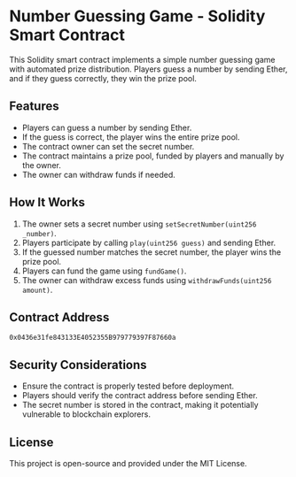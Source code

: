 # Number Guessing Game - Solidity Smart Contract

This Solidity smart contract implements a simple number guessing game with automated prize distribution. Players guess a number by sending Ether, and if they guess correctly, they win the prize pool.

## Features
- Players can guess a number by sending Ether.
- If the guess is correct, the player wins the entire prize pool.
- The contract owner can set the secret number.
- The contract maintains a prize pool, funded by players and manually by the owner.
- The owner can withdraw funds if needed.

## How It Works
1. The owner sets a secret number using `setSecretNumber(uint256 _number)`.
2. Players participate by calling `play(uint256 guess)` and sending Ether.
3. If the guessed number matches the secret number, the player wins the prize pool.
4. Players can fund the game using `fundGame()`.
5. The owner can withdraw excess funds using `withdrawFunds(uint256 amount)`.

## Contract Address
```
0x0436e31fe843133E4052355B979779397F87660a
```

## Security Considerations
- Ensure the contract is properly tested before deployment.
- Players should verify the contract address before sending Ether.
- The secret number is stored in the contract, making it potentially vulnerable to blockchain explorers.

## License
This project is open-source and provided under the MIT License.

